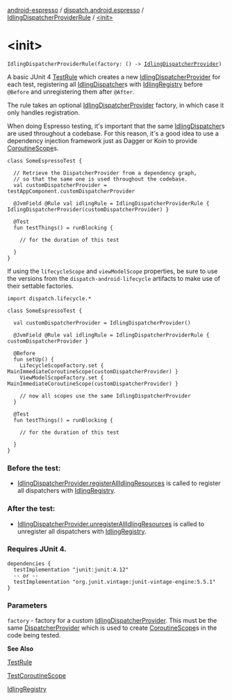 [android-espresso](../../index.md) / [dispatch.android.espresso](../index.md) / [IdlingDispatcherProviderRule](index.md) / [&lt;init&gt;](./-init-.md)

# &lt;init&gt;

`IdlingDispatcherProviderRule(factory: () -> `[`IdlingDispatcherProvider`](../-idling-dispatcher-provider/index.md)`)`

A basic JUnit 4 [TestRule](#) which creates a new [IdlingDispatcherProvider](../-idling-dispatcher-provider/index.md) for each test,
registering all [IdlingDispatcher](../-idling-dispatcher/index.md)s with [IdlingRegistry](#) before `@Before` and unregistering them after `@After`.

The rule takes an optional [IdlingDispatcherProvider](../-idling-dispatcher-provider/index.md) factory, in which case it only handles registration.

When doing Espresso testing, it's important that the same [IdlingDispatcher](../-idling-dispatcher/index.md)s are used throughout a codebase.
For this reason, it's a good idea to use a dependency injection framework just as Dagger or Koin
to provide [CoroutineScope](https://kotlin.github.io/kotlinx.coroutines/kotlinx-coroutines-core/kotlinx.coroutines/-coroutine-scope/index.html)s.

```
class SomeEspressoTest {

  // Retrieve the DispatcherProvider from a dependency graph,
  // so that the same one is used throughout the codebase.
  val customDispatcherProvider = testAppComponent.customDispatcherProvider

  @JvmField @Rule val idlingRule = IdlingDispatcherProviderRule { IdlingDispatcherProvider(customDispatcherProvider) }

  @Test
  fun testThings() = runBlocking {

    // for the duration of this test

  }
}
```

If using the `lifecycleScope` and `viewModelScope` properties,
be sure to use the versions from the `dispatch-android-lifecycle` artifacts to make use of their settable factories.

```
import dispatch.lifecycle.*

class SomeEspressoTest {

  val customDispatcherProvider = IdlingDispatcherProvider()

  @JvmField @Rule val idlingRule = IdlingDispatcherProviderRule { customDispatcherProvider }

  @Before
  fun setUp() {
    LifecycleScopeFactory.set { MainImmediateCoroutineScope(customDispatcherProvider) }
    ViewModelScopeFactory.set { MainImmediateCoroutineScope(customDispatcherProvider) }

    // now all scopes use the same IdlingDispatcherProvider
  }

  @Test
  fun testThings() = runBlocking {

    // for the duration of this test

  }
}
```

### Before the test:

* [IdlingDispatcherProvider.registerAllIdlingResources](../register-all-idling-resources.md) is called to register all dispatchers with [IdlingRegistry](#).

### After the test:

* [IdlingDispatcherProvider.unregisterAllIdlingResources](../unregister-all-idling-resources.md) is called to unregister all dispatchers with [IdlingRegistry](#).

### Requires JUnit 4.

```
dependencies {
  testImplementation "junit:junit:4.12"
  -- or --
  testImplementation "org.junit.vintage:junit-vintage-engine:5.5.1"
}
```

### Parameters

`factory` - factory for a custom [IdlingDispatcherProvider](../-idling-dispatcher-provider/index.md).
This must be the same [DispatcherProvider](#) which is used to create [CoroutineScope](https://kotlin.github.io/kotlinx.coroutines/kotlinx-coroutines-core/kotlinx.coroutines/-coroutine-scope/index.html)s in the code being tested.

**See Also**

[TestRule](#)

[TestCoroutineScope](#)

[IdlingRegistry](#)

